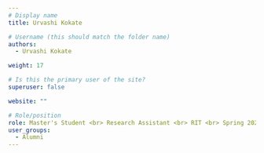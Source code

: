 ```yaml
---
# Display name
title: Urvashi Kokate

# Username (this should match the folder name)
authors:
  - Urvashi Kokate

weight: 17

# Is this the primary user of the site?
superuser: false

website: ""

# Role/position
role: Master's Student <br> Research Assistant <br> RIT <br> Spring 2021
user_groups:
  - Alumni
---
```

